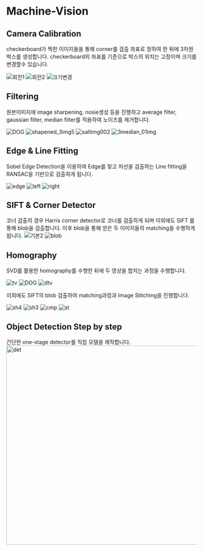 # Machine-Vision


Camera Calibration
-----------
checkerboard가 찍힌 이미지들을 통해 corner를 검출 좌표로 정하여 한 뒤에 3차원 박스를 생성합니다.
checkerboard의 좌표를 기준으로 박스의 위치는 고정이며 크기를 변경할수 있습니다.

![회전1](https://user-images.githubusercontent.com/41661483/190104817-173149f3-d9b2-4c1c-8c6b-dd6893510167.png)
![회전2](https://user-images.githubusercontent.com/41661483/190104954-4d77bc1a-2ef9-4733-9fa7-07af0f10c089.png)
![크기변경](https://user-images.githubusercontent.com/41661483/190105020-b330e6af-471b-4b62-a912-c1d8e015d243.png)


Filtering
-----------
원본이미지에 image sharpening, nosie생성 등을 진행하고 average filter, gaussian filter, median filter를 적용하여 노이즈를 제거합니다.

![DOG](https://user-images.githubusercontent.com/41661483/190106550-3ff489a1-325b-4031-ba91-5c3147f8dd13.jpg)
![shapened_3img5](https://user-images.githubusercontent.com/41661483/190106824-26fc8dfb-13d2-4b81-9742-56429b0dab32.jpg)
![saltimg002](https://user-images.githubusercontent.com/41661483/190106909-b62f9030-b9d2-4896-b027-0f8e3f5287f0.jpg)
![3median_01img](https://user-images.githubusercontent.com/41661483/190108098-066a8f1e-656e-4c8d-9649-0930b5931291.jpg)


Edge & Line Fitting
-----------
Sobel Edge Detection을 이용하여 Edge를 찾고 차선을 검출하는 Line fitting을 RANSAC을 기반으로 검출하게 됩니다.

![edge](https://user-images.githubusercontent.com/41661483/190109331-845180d4-2b36-424d-9d26-76725b065567.png)
![left](https://user-images.githubusercontent.com/41661483/190109655-79c3dd4f-0b0a-479d-8f00-8c5b4de5cc3d.png)
![right](https://user-images.githubusercontent.com/41661483/190109726-c3a5b975-e6bd-4add-9f97-95a6dc86bafa.png)


SIFT & Corner Detector
-----------
코너 검출의 경우 Harris corner detector로 코너를 검출하게 되며 이외에도 SIFT 를 통해 blob을 검출합니다. 이후 blob을 통해 얻은 두 이미지들의 matching을 수행하게 됩니다.
![기본2](https://user-images.githubusercontent.com/41661483/190109952-eb314215-d2a0-4a78-9501-62244168a4d8.png)
![blob](https://user-images.githubusercontent.com/41661483/190110259-6c22d7b0-4234-4fc4-8517-da73ffdf4180.png)


Homography
-----------
SVD를 활용한 homography를 수행한 뒤에 두 영상을 합치는 과정을 수행합니다.

![tv](https://user-images.githubusercontent.com/41661483/190110587-50414f86-1c1f-4ee4-b411-be7af5b1c8ba.png)
![DOG](https://user-images.githubusercontent.com/41661483/190106550-3ff489a1-325b-4031-ba91-5c3147f8dd13.jpg)
![dtv](https://user-images.githubusercontent.com/41661483/190110766-3b90f9b6-e890-4a1d-9845-633db6bbed65.png)


이외에도 SIFT의 blob 검출하여 matching과정과 Image Stitching을 진행합니다.

![sh4](https://user-images.githubusercontent.com/41661483/190111375-7059db4c-d38b-44a9-8a24-8c19a9d68ded.jpg)
![sh3](https://user-images.githubusercontent.com/41661483/190111450-0abb1c66-a729-47c5-bb00-34046e2580c6.jpg)
![cmp](https://user-images.githubusercontent.com/41661483/190111764-d35b2b64-4872-411f-829d-58b01ee9a81b.png)
![st](https://user-images.githubusercontent.com/41661483/190112727-94c74f5d-38ee-460c-850d-b4bba154fe3e.png)

Object Detection Step by step
-----------
간단한 one-stage detector를 직접 모델을 제작합니다.
<img width="524" alt="det" src="https://user-images.githubusercontent.com/41661483/190114701-2ed344c1-e386-4633-8dd3-2386eba9aaf7.png">
